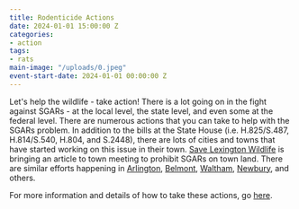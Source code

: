```yaml
---
title: Rodenticide Actions
date: 2024-01-01 15:00:00 Z
categories:
- action
tags:
- rats
main-image: "/uploads/0.jpeg"
event-start-date: 2024-01-01 00:00:00 Z
---
```


Let's help the wildlife - take action! There is a lot going on in the fight against SGARs - at the local level, the state level, and even some at the federal level. There are numerous actions that you can take to help with the SGARs problem. In addition to the bills at the State House (i.e. H.825/S.487, H.814/S.540, H.804, and S.2448), there are lots of cities and towns that have started working on this issue in their town. [Save Lexington Wildlife](https://savelexingtonwildlife.org/) is bringing an article to town meeting to prohibit SGARs on town land. There are similar efforts happening in [Arlington](https://savearlingtonwildlife.org/), [Belmont](https://www.sustainablebelmont.net/save-belmont-raptors/), [Waltham](https://walthamlandtrust.org/save-waltham-wildlife/), [Newbury](https://www.facebook.com/groups/270129722714537/), and others. 

For more information and details of how to take these actions, go [here](https://docs.google.com/document/d/11BHCjs9Luw-z9G4UPbc9yumLaSpDTdhZZVQPZzl2FIk/edit).

